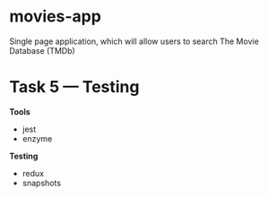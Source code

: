 # movies-app
Single page application, which will allow users to search The Movie Database (TMDb)

# Task 5 — Testing

**Tools**
- jest
- enzyme

**Testing**
- redux
- snapshots